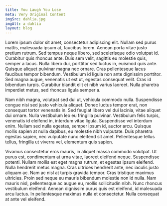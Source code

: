 ```yaml
---
title: You Laugh You Lose
meta: Very Original Content
imgSrc: dahlia.jpg
imgAlt: a dahlia
layout: blog
---
```


Lorem ipsum dolor sit amet, consectetur adipiscing elit. Nullam sed purus mattis, malesuada ipsum at, faucibus lorem. Aenean porta vitae justo pretium rutrum. Sed tempus neque libero, sed scelerisque odio volutpat id. Curabitur quis rhoncus ante. Duis sem velit, sagittis eu molestie quis, semper a lacus. Nulla libero dui, porttitor sed luctus in, euismod quis ante. Quisque aliquet pulvinar magna nec ornare. Cras pellentesque lacus faucibus tempor bibendum. Vestibulum id ligula non ante dignissim porttitor. Sed magna augue, venenatis ut est ut, egestas consequat velit. Cras id bibendum turpis. Curabitur blandit elit et nibh varius laoreet. Nulla pharetra imperdiet metus, sed rhoncus ligula semper a.

Nam nibh magna, volutpat sed dui ut, vehicula commodo nulla. Suspendisse congue nisi sed justo vehicula aliquet. Donec luctus tempor erat, non consequat tortor venenatis in. Sed feugiat libero vel dui lacinia, vitae aliquet dui ornare. Nulla vestibulum leo eu fringilla pulvinar. Vestibulum felis turpis, venenatis id eleifend in, interdum vitae ligula. Suspendisse vel interdum enim. Nullam sed nulla egestas, semper ipsum id, auctor arcu. Quisque mollis sapien at nulla dapibus, eu molestie nibh vulputate. Duis pharetra egestas sapien, nec vulputate nunc eleifend sit amet. Pellentesque tellus tellus, fringilla ut viverra vel, elementum quis sapien.

Vivamus consectetur eros mauris, in aliquet massa commodo volutpat. Ut purus est, condimentum at urna vitae, laoreet eleifend neque. Suspendisse potenti. Nullam mollis est eget magna rutrum, et egestas ipsum eleifend. Nulla hendrerit metus magna. Cras ultrices hendrerit ante, nec iaculis justo aliquam ac. Nam ac nisl at turpis gravida tempor. Cras tristique maximus ultricies. Proin sed neque eu mauris bibendum molestie non id nulla. Nam mauris nisl, pellentesque ac augue eu, mollis sollicitudin nibh. Nunc rhoncus vestibulum eleifend. Aenean dignissim purus quis est eleifend, id malesuada arcu luctus. In pellentesque maximus nulla et consectetur. Nulla consequat at ante vel eleifend.

